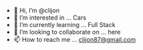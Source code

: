 - 👋 Hi, I’m @clijon
- 👀 I’m interested in ... Cars
- 🌱 I’m currently learning ... Full Stack
- 💞️ I’m looking to collaborate on ... here
- 📫 How to reach me ... clijon87@gmail.com

<!---
clijon/clijon is a ✨ special ✨ repository because its `README.md` (this file) appears on your GitHub profile.
You can click the Preview link to take a look at your changes.
--->
